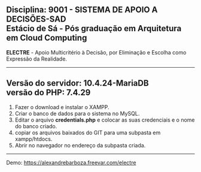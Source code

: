 Disciplina: 9001 - SISTEMA DE APOIO A DECISÕES-SAD<br/>
Estácio de Sá - Pós graduação em Arquitetura em Cloud Computing
---------------------------------------------------------------

<b>ELECTRE</b> - Apoio Multicritério à Decisão, por Eliminação e Escolha como Expressão da Realidade.

-----------------------------------
Versão do servidor: 10.4.24-MariaDB<br/>
versão do PHP: 7.4.29
-----------------------------------

1. Fazer o download e instalar o XAMPP.
2. Criar o banco de dados para o sistema no MySQL.
3. Editar o arquivo <b>credentials.php</b> e colocar as suas credenciais e o nome do banco criado.
4. copiar os arquivos baixados do GIT para uma subpasta em xampp/htdocs.
5. Abrir no navegador no endereço da subpasta criada.

--------------------------------------------------

Demo: https://alexandrebarboza.freevar.com/electre
